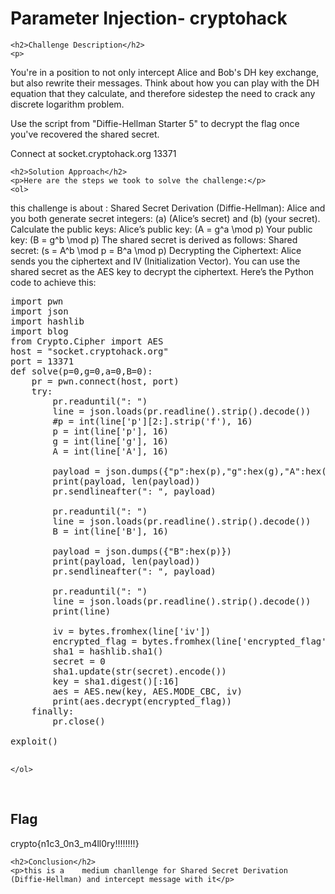 <title>Parameter Injection- cryptohack</title>

<!DOCTYPE html>
<html>

<body>
    <h1>Parameter Injection- cryptohack</h1>

    <h2>Challenge Description</h2>
    <p> 
You're in a position to not only intercept Alice and Bob's DH key exchange, but also rewrite their messages. Think about how you can play with the DH equation that they calculate, and therefore sidestep the need to crack any discrete logarithm problem.

Use the script from "Diffie-Hellman Starter 5" to decrypt the flag once you've recovered the shared secret.

Connect at socket.cryptohack.org 13371
 </p>
 
    <h2>Solution Approach</h2>
    <p>Here are the steps we took to solve the challenge:</p>
    <ol>
this challenge is about :
Shared Secret Derivation (Diffie-Hellman):
Alice and you both generate secret integers: (a) (Alice’s secret) and (b) (your secret).
Calculate the public keys:
Alice’s public key: (A = g^a \mod p)
Your public key: (B = g^b \mod p)
The shared secret is derived as follows:
Shared secret: (s = A^b \mod p = B^a \mod p)
Decrypting the Ciphertext:
Alice sends you the ciphertext and IV (Initialization Vector).
You can use the shared secret as the AES key to decrypt the ciphertext.
Here’s the Python code to achieve this:
<pre>
import pwn
import json
import hashlib
import blog
from Crypto.Cipher import AES
host = "socket.cryptohack.org"
port = 13371
def solve(p=0,g=0,a=0,B=0):
    pr = pwn.connect(host, port)
    try:
        pr.readuntil(": ")
        line = json.loads(pr.readline().strip().decode())
        #p = int(line['p'][2:].strip('f'), 16)
        p = int(line['p'], 16)
        g = int(line['g'], 16)
        A = int(line['A'], 16)

        payload = json.dumps({"p":hex(p),"g":hex(g),"A":hex(p)})
        print(payload, len(payload))
        pr.sendlineafter(": ", payload)

        pr.readuntil(": ")
        line = json.loads(pr.readline().strip().decode())
        B = int(line['B'], 16)

        payload = json.dumps({"B":hex(p)})
        print(payload, len(payload))
        pr.sendlineafter(": ", payload)

        pr.readuntil(": ")
        line = json.loads(pr.readline().strip().decode())
        print(line)

        iv = bytes.fromhex(line['iv'])
        encrypted_flag = bytes.fromhex(line['encrypted_flag'])
        sha1 = hashlib.sha1()
        secret = 0
        sha1.update(str(secret).encode())
        key = sha1.digest()[:16]
        aes = AES.new(key, AES.MODE_CBC, iv)
        print(aes.decrypt(encrypted_flag))
    finally:
        pr.close()

exploit()
 
</pre> 
 
 
    </ol>
<br>
    <h2>Flag</h2>
    <p class="flag">crypto{n1c3_0n3_m4ll0ry!!!!!!!!}</p>

    <h2>Conclusion</h2>
    <p>this is a    medium chanllenge for Shared Secret Derivation (Diffie-Hellman) and intercept message with it</p>
</body>
</html>







